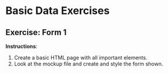 # Basic Data Exercises

## Exercise: Form 1

**Instructions**:

1.  Create a basic HTML page with all important elements.
2.  Look at the mockup file and create and style the form shown.